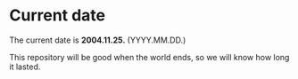 # Current date

The current date is **2004.11.25.** (YYYY.MM.DD.)

This repository will be good when the world ends, so we will know how long it lasted.